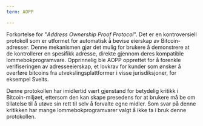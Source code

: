```yaml
---
term: AOPP

---
```

Forkortelse for "*Address Ownership Proof Protocol*". Det er en kontroversiell protokoll som er utformet for automatisk å bevise eierskap av Bitcoin-adresser. Denne mekanismen gjør det mulig for brukere å demonstrere at de kontrollerer en spesifikk adresse, direkte gjennom deres kompatible lommebokprogramvare. Opprinnelig ble AOPP opprettet for å forenkle verifiseringen av adresseeierskap, et lovkrav for kunder som ønsker å overføre bitcoins fra utvekslingsplattformer i visse jurisdiksjoner, for eksempel Sveits.

Denne protokollen har imidlertid vært gjenstand for betydelig kritikk i Bitcoin-miljøet, ettersom den kan skape presedens for at brukere må be om tillatelse til å utøve sin rett til selv å forvalte egne midler. Som svar på denne kritikken har mange lommebokprogramvarer valgt å ikke ta i bruk denne protokollen.